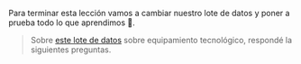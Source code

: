Para terminar esta lección vamos a cambiar nuestro lote de datos y  poner a prueba todo lo que aprendimos 🔬. 

> Sobre [este lote de datos](https://docs.google.com/spreadsheets/d/e/2PACX-1vRSa9oM9fC-QlT7VOeGhZQtrWnlNSTsk3U8DWGTOXUWtPH6u9o5O5eZ0kTg8mFTwAn9vMdGRK7o2SPB/pub?gid=0&single=true&output=csv) sobre equipamiento tecnológico, respondé la siguientes preguntas.
 
